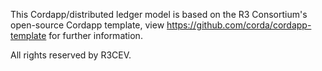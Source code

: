 This Cordapp/distributed ledger model is based on the R3 Consortium's open-source Cordapp template, view https://github.com/corda/cordapp-template for further information.

All rights reserved by R3CEV.